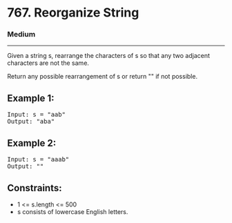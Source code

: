 # 767. Reorganize String

### Medium

---

Given a string s, rearrange the characters of s so that any two adjacent characters are not the same.

Return any possible rearrangement of s or return "" if not possible.

## Example 1:

<pre>
Input: s = "aab"
Output: "aba"
</pre>

## Example 2:

<pre>
Input: s = "aaab"
Output: ""
</pre>

## Constraints:

- 1 <= s.length <= 500
- s consists of lowercase English letters.
